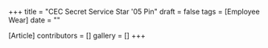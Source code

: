 +++
title = "CEC Secret Service Star '05 Pin"
draft = false
tags = [Employee Wear]
date = ""

[Article]
contributors = []
gallery = []
+++